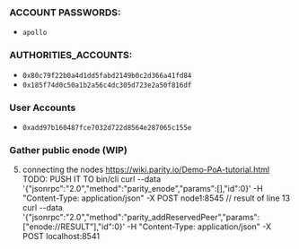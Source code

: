 ### ACCOUNT PASSWORDS:
- `apollo`

### AUTHORITIES_ACCOUNTS:
- `0x80c79f22b0a4d1dd5fabd2149b0c2d366a41fd84`
- `0x185f74d0c50a1b2a56c4dc305d723e2a50f816df`

### User Accounts
- `0xadd97b160487fce7032d722d8564e287065c155e`

### Gather public enode (WIP) 
5. connecting the nodes
https://wiki.parity.io/Demo-PoA-tutorial.html
TODO: PUSH IT TO bin/cli
curl --data '{"jsonrpc":"2.0","method":"parity_enode","params":[],"id":0}' -H "Content-Type: application/json" -X POST node1:8545
// result of line 13
curl --data '{"jsonrpc":"2.0","method":"parity_addReservedPeer","params":["enode://RESULT"],"id":0}' -H "Content-Type: application/json" -X POST localhost:8541

